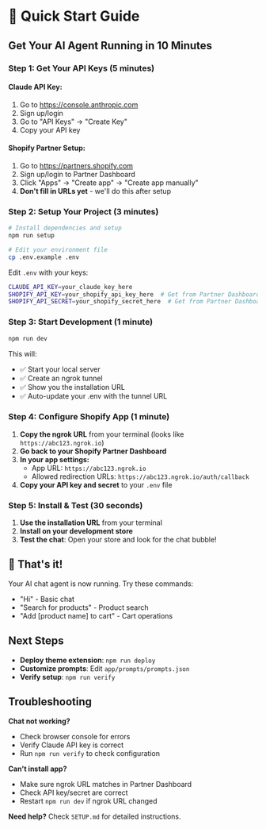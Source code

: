 # 🚀 Quick Start Guide

## Get Your AI Agent Running in 10 Minutes

### Step 1: Get Your API Keys (5 minutes)

#### Claude API Key:
1. Go to https://console.anthropic.com
2. Sign up/login
3. Go to "API Keys" → "Create Key"
4. Copy your API key

#### Shopify Partner Setup:
1. Go to https://partners.shopify.com
2. Sign up/login to Partner Dashboard
3. Click "Apps" → "Create app" → "Create app manually"
4. **Don't fill in URLs yet** - we'll do this after setup

### Step 2: Setup Your Project (3 minutes)

```bash
# Install dependencies and setup
npm run setup

# Edit your environment file
cp .env.example .env
```

Edit `.env` with your keys:
```bash
CLAUDE_API_KEY=your_claude_key_here
SHOPIFY_API_KEY=your_shopify_api_key_here  # Get from Partner Dashboard
SHOPIFY_API_SECRET=your_shopify_secret_here  # Get from Partner Dashboard
```

### Step 3: Start Development (1 minute)

```bash
npm run dev
```

This will:
- ✅ Start your local server
- ✅ Create an ngrok tunnel
- ✅ Show you the installation URL
- ✅ Auto-update your .env with the tunnel URL

### Step 4: Configure Shopify App (1 minute)

1. **Copy the ngrok URL** from your terminal (looks like `https://abc123.ngrok.io`)
2. **Go back to your Shopify Partner Dashboard**
3. **In your app settings:**
   - App URL: `https://abc123.ngrok.io`
   - Allowed redirection URLs: `https://abc123.ngrok.io/auth/callback`
4. **Copy your API key and secret** to your `.env` file

### Step 5: Install & Test (30 seconds)

1. **Use the installation URL** from your terminal
2. **Install on your development store**
3. **Test the chat**: Open your store and look for the chat bubble!

## 🎉 That's it!

Your AI chat agent is now running. Try these commands:
- "Hi" - Basic chat
- "Search for products" - Product search
- "Add [product name] to cart" - Cart operations

## Next Steps

- **Deploy theme extension**: `npm run deploy`
- **Customize prompts**: Edit `app/prompts/prompts.json`
- **Verify setup**: `npm run verify`

## Troubleshooting

**Chat not working?**
- Check browser console for errors
- Verify Claude API key is correct
- Run `npm run verify` to check configuration

**Can't install app?**
- Make sure ngrok URL matches in Partner Dashboard
- Check API key/secret are correct
- Restart `npm run dev` if ngrok URL changed

**Need help?** Check `SETUP.md` for detailed instructions.